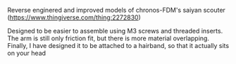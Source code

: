 Reverse enginered and improved models of chronos-FDM's saiyan scouter (https://www.thingiverse.com/thing:2272830)

Designed to be easier to assemble using M3 screws and threaded inserts.
The arm is still only friction fit, but there is more material overlapping.
Finally, I have designed it to be attached to a hairband, so that it actually sits on your head 
